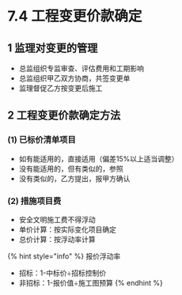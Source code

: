 # 7.4 工程变更价款确定

## 1 监理对变更的管理

* 总监组织专监审查、评估费用和工期影响
* 总监组织甲乙双方协商，共签变更单
* 监理督促乙方按变更后施工

## 2 工程变更价款确定方法

### (1) 已标价清单项目

* 如有能适用的，直接适用（偏差15%以上适当调整）
* 没有能适用的，但有类似的，参照
* 没有类似的，乙方提出，报甲方确认

### (2) 措施项目费

* 安全文明施工费不得浮动
* 单价计算：按实际变化项目确定
* 总价计算：按浮动率计算

{% hint style="info" %}
报价浮动率

* 招标：1-中标价÷招标控制价
* 非招标：1-报价值÷施工图预算
{% endhint %}
